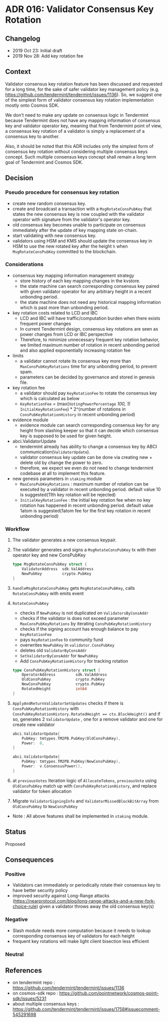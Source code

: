 # ADR 016: Validator Consensus Key Rotation

## Changelog

* 2019 Oct 23: Initial draft
* 2019 Nov 28: Add key rotation fee

## Context

Validator consensus key rotation feature has been discussed and requested for a long time, for the sake of safer validator key management policy (e.g. https://github.com/tendermint/tendermint/issues/1136). So, we suggest one of the simplest form of validator consensus key rotation implementation mostly onto Cosmos SDK.

We don't need to make any update on consensus logic in Tendermint because Tendermint does not have any mapping information of consensus key and validator operator key, meaning that from Tendermint point of view, a consensus key rotation of a validator is simply a replacement of a consensus key to another.

Also, it should be noted that this ADR includes only the simplest form of consensus key rotation without considering multiple consensus keys concept. Such multiple consensus keys concept shall remain a long term goal of Tendermint and Cosmos SDK.

## Decision

### Pseudo procedure for consensus key rotation

* create new random consensus key.
* create and broadcast a transaction with a `MsgRotateConsPubKey` that states the new consensus key is now coupled with the validator operator with signature from the validator's operator key.
* old consensus key becomes unable to participate on consensus immediately after the update of key mapping state on-chain.
* start validating with new consensus key.
* validators using HSM and KMS should update the consensus key in HSM to use the new rotated key after the height `h` when `MsgRotateConsPubKey` committed to the blockchain.

### Considerations

* consensus key mapping information management strategy
    * store history of each key mapping changes in the kvstore.
    * the state machine can search corresponding consensus key paired with given validator operator for any arbitrary height in a recent unbonding period.
    * the state machine does not need any historical mapping information which is past more than unbonding period.
* key rotation costs related to LCD and IBC
    * LCD and IBC will have traffic/computation burden when there exists frequent power changes
    * In current Tendermint design, consensus key rotations are seen as power changes from LCD or IBC perspective
    * Therefore, to minimize unnecessary frequent key rotation behavior, we limited maximum number of rotation in recent unbonding period and also applied exponentially increasing rotation fee
* limits
    * a validator cannot rotate its consensus key more than `MaxConsPubKeyRotations` time for any unbonding period, to prevent spam.
    * parameters can be decided by governance and stored in genesis file.
* key rotation fee
    * a validator should pay `KeyRotationFee` to rotate the consensus key which is calculated as below
    * `KeyRotationFee` = (max(`VotingPowerPercentage` *100, 1)* `InitialKeyRotationFee`) * 2^(number of rotations in `ConsPubKeyRotationHistory` in recent unbonding period)
* evidence module
    * evidence module can search corresponding consensus key for any height from slashing keeper so that it can decide which consensus key is supposed to be used for given height.
* abci.ValidatorUpdate
    * tendermint already has ability to change a consensus key by ABCI communication(`ValidatorUpdate`).
    * validator consensus key update can be done via creating new + delete old by change the power to zero.
    * therefore, we expect we even do not need to change tendermint codebase at all to implement this feature.
* new genesis parameters in `staking` module
    * `MaxConsPubKeyRotations` : maximum number of rotation can be executed by a validator in recent unbonding period. default value 10 is suggested(11th key rotation will be rejected)
    * `InitialKeyRotationFee` : the initial key rotation fee when no key rotation has happened in recent unbonding period. default value 1atom is suggested(1atom fee for the first key rotation in recent unbonding period)

### Workflow

1. The validator generates a new consensus keypair.
2. The validator generates and signs a `MsgRotateConsPubKey` tx with their operator key and new ConsPubKey

    ```go
    type MsgRotateConsPubKey struct {
        ValidatorAddress  sdk.ValAddress
        NewPubKey         crypto.PubKey
    }
    ```

3. `handleMsgRotateConsPubKey` gets `MsgRotateConsPubKey`, calls `RotateConsPubKey` with emits event
4. `RotateConsPubKey`
    * checks if `NewPubKey` is not duplicated on `ValidatorsByConsAddr`
    * checks if the validator is does not exceed parameter `MaxConsPubKeyRotations` by iterating `ConsPubKeyRotationHistory`
    * checks if the signing account has enough balance to pay `KeyRotationFee`
    * pays `KeyRotationFee` to community fund
    * overwrites `NewPubKey` in `validator.ConsPubKey`
    * deletes old `ValidatorByConsAddr`
    * `SetValidatorByConsAddr` for `NewPubKey`
    * Add `ConsPubKeyRotationHistory` for tracking rotation

    ```go
    type ConsPubKeyRotationHistory struct {
        OperatorAddress         sdk.ValAddress
        OldConsPubKey           crypto.PubKey
        NewConsPubKey           crypto.PubKey
        RotatedHeight           int64
    }
    ```

5. `ApplyAndReturnValidatorSetUpdates` checks if there is `ConsPubKeyRotationHistory` with `ConsPubKeyRotationHistory.RotatedHeight == ctx.BlockHeight()` and if so, generates 2 `ValidatorUpdate` , one for a remove validator and one for create new validator

    ```go
    abci.ValidatorUpdate{
        PubKey: tmtypes.TM2PB.PubKey(OldConsPubKey),
        Power:  0,
    }

    abci.ValidatorUpdate{
        PubKey: tmtypes.TM2PB.PubKey(NewConsPubKey),
        Power:  v.ConsensusPower(),
    }
    ```

6. at `previousVotes` Iteration logic of `AllocateTokens`,  `previousVote` using `OldConsPubKey` match up with `ConsPubKeyRotationHistory`, and replace validator for token allocation
7. Migrate `ValidatorSigningInfo` and `ValidatorMissedBlockBitArray` from `OldConsPubKey` to `NewConsPubKey`

* Note : All above features shall be implemented in `staking` module.

## Status

Proposed

## Consequences

### Positive

* Validators can immediately or periodically rotate their consensus key to have better security policy
* improved security against Long-Range attacks (https://nearprotocol.com/blog/long-range-attacks-and-a-new-fork-choice-rule) given a validator throws away the old consensus key(s)

### Negative

* Slash module needs more computation because it needs to lookup corresponding consensus key of validators for each height
* frequent key rotations will make light client bisection less efficient

### Neutral

## References

* on tendermint repo : https://github.com/tendermint/tendermint/issues/1136
* on cosmos-sdk repo : https://github.com/pointnetwork/cosmos-point-sdk/issues/5231
* about multiple consensus keys : https://github.com/tendermint/tendermint/issues/1758#issuecomment-545291698
